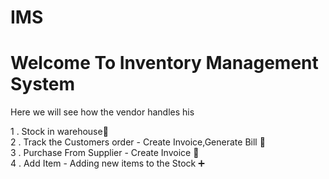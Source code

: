 # IMS

<h1>Welcome To Inventory Management System</h1>

Here we will see how the vendor handles his 

1 . Stock in warehouse🚚<br>
2 . Track the Customers order - Create Invoice,Generate Bill 💸<br>
3 . Purchase From Supplier - Create Invoice 🧐<br>
4 . Add Item - Adding new items to the Stock ➕<br>


